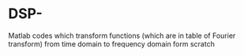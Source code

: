 # DSP-
Matlab codes which transform functions (which are in table  of Fourier transform) from time domain to frequency domain form scratch
